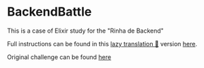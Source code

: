 # BackendBattle

This is a case of Elixir study for the "Rinha de Backend"

Full instructions can be found in this [lazy translation 🤖](https://chatgpt.com/share/67049529-c998-800b-baf5-ccc3a3f11508) version [here](README-bb.md). 

Original challenge can be found [here](https://github.com/zanfranceschi/rinha-de-backend-2023-q3/)
